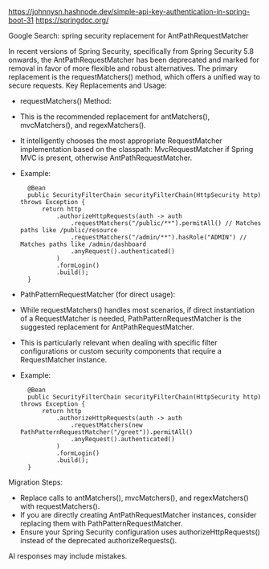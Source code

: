 https://johnnysn.hashnode.dev/simple-api-key-authentication-in-spring-boot-31
https://springdoc.org/

Google Search: spring security replacement for AntPathRequestMatcher

In recent versions of Spring Security, specifically from Spring Security 5.8 onwards, the AntPathRequestMatcher has been deprecated and marked for removal in favor of more flexible and robust alternatives. The primary replacement is the requestMatchers() method, which offers a unified way to secure requests.
Key Replacements and Usage:

* requestMatchers() Method:
* This is the recommended replacement for antMatchers(), mvcMatchers(), and regexMatchers().
* It intelligently chooses the most appropriate RequestMatcher implementation based on the classpath: MvcRequestMatcher if Spring MVC is present, otherwise AntPathRequestMatcher.
* Example:

        @Bean
        public SecurityFilterChain securityFilterChain(HttpSecurity http) throws Exception {
            return http
                .authorizeHttpRequests(auth -> auth
                    .requestMatchers("/public/**").permitAll() // Matches paths like /public/resource
                    .requestMatchers("/admin/**").hasRole("ADMIN") // Matches paths like /admin/dashboard
                    .anyRequest().authenticated()
                )
                .formLogin()
                .build();
        }

* PathPatternRequestMatcher (for direct usage):
* While requestMatchers() handles most scenarios, if direct instantiation of a RequestMatcher is needed, PathPatternRequestMatcher is the suggested replacement for AntPathRequestMatcher.
* This is particularly relevant when dealing with specific filter configurations or custom security components that require a RequestMatcher instance.
* Example:

        @Bean
        public SecurityFilterChain securityFilterChain(HttpSecurity http) throws Exception {
            return http
                .authorizeHttpRequests(auth -> auth
                    .requestMatchers(new PathPatternRequestMatcher("/greet")).permitAll()
                    .anyRequest().authenticated()
                )
                .formLogin()
                .build();
        }

Migration Steps:

* Replace calls to antMatchers(), mvcMatchers(), and regexMatchers() with requestMatchers().
* If you are directly creating AntPathRequestMatcher instances, consider replacing them with PathPatternRequestMatcher.
* Ensure your Spring Security configuration uses authorizeHttpRequests() instead of the deprecated authorizeRequests().

AI responses may include mistakes.


